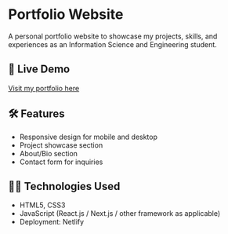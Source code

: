 # Portfolio Website

A personal portfolio website to showcase my projects, skills, and experiences as an Information Science and Engineering student.

## 🚀 Live Demo

[Visit my portfolio here]([https://68bd5d577d8b723989f8a8cb--dashing-halva-9dffc1.netlify.app/](https://anianil.netlify.app/))

## 🛠 Features

- Responsive design for mobile and desktop
- Project showcase section
- About/Bio section
- Contact form for inquiries

## 🧑‍💻 Technologies Used

- HTML5, CSS3
- JavaScript (React.js / Next.js / other framework as applicable)
- Deployment: Netlify




